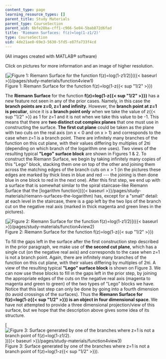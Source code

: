 ```yaml
---
content_type: page
learning_resource_types: []
parent_title: Study Materials
parent_type: CourseSection
parent_uid: 6bfe28ba-cff1-c966-5e04-5bab872d6fad
title: 'Riemann Surfaces: f(z)=log(1-z1/2)'
type: CourseSection
uid: 4de21ae0-69e3-5630-5fd5-e87fa733f4cd
---
```


(All images created with MATLAB® software)

Click on pictures for more information and an image of higher resolution.

[![Figure 1: Riemann Surface for the function f(z)=log(1-z1/2)](/courses/mathematics/18-04-complex-variables-with-applications-fall-1999/study-materials/riem_log_1mSqrt_Z_a.GIF)]({{< baseurl >}}/pages/study-materials/function4view1)  
Figure 1: Riemann Surface for the function f(z)=log(1-z{{< sup "1/2" >}})

The **Riemann Surface** for the function **f(z)=log(1-z{{< sup "1/2" >}})** has a new feature not seen in any of the prior cases. Namely, in this case the **branch points are z=0, z=1 and infinity**. However, the **branch point at z=1 is peculiar**, since it is a **branch point only** when we take the value of z{{< sup "1/2" >}} as 1 for z=1 and it is not when we take this value to be -1. This means that there are **two distinct cut complex planes** that one must use in constructing the surface. **The first cut plane** could be taken as the plane with two cuts on the real axis (on x \< 0 and on x > 1) and corresponds to the case when z=1 is a branch point. There are infinitely many branches of the function on this cut plane, with their values differing by multiples of 2πi (depending on which branch of the logarithm one uses). Two views of the resulting typical **"Lego" surface block** are shown in Figures 1 & 2. To construct the Riemann Surface, we begin by taking infinitely many copies of this "Lego" block, stacking them one on top of the other and joining them across the matching edges of the branch cuts on x > 1 (in the pictures these edges are marked by thick lines in blue and red --- the joining is then done blue in one block to red in the next one). After this first step, we end up with a surface that is somewhat similar to the spiral staircase-like Riemann Surface that the [logarithm function]({{< baseurl >}}/pages/study-materials/riemann-surfaces-the-logarithm) has, except for a "small" detail: at each level in the staircase, there is a gap left by the two lips of the branch cut on the negative real axis (marked in thick magenta and green lines in the pictures).

[![Figure 2: Riemann Surface for the function f(z)=log(1-z1/2) ](/courses/mathematics/18-04-complex-variables-with-applications-fall-1999/study-materials/riem_log_1mSqrt_Z_b.GIF)]({{< baseurl >}}/pages/study-materials/function4view2)  
Figure 2: Riemann Surface for the function f(z)=log(1-z{{< sup "1/2" >}})

To fill the gaps left in the surface after the first construction step described in the prior paragraph, we make use of **the second cut plane**, which has a single cut (on the negative real axis) and corresponds to the case when z=1 is not a branch point. Again, there are infinitely many branches of the function on this cut plane, with their values differing by multiples of 2πi. A view of the resulting typical **"Lego" surface block** is shown on Figure 3. We can now use these blocks to fill in the gaps left in the prior step, by joining the appropriate edges of the cuts on the negative real axis (magenta to magenta and green to green) of the two types of "Lego" blocks we have. Notice that this last step can only be done by going into a fourth dimension (to avoid crossings of the surfaces). Thus the **Riemann Surface for f(z)=log(1-z{{< sup "1/2" >}}) is an object in four dimensional space**. We have not attempted to provide a three dimensional projection/view of this surface, but we hope that the description above gives some idea of its structure.

[![Figure 3: Surface generated by one of the branches where z=1 is not a branch point of f(z)=log(1-z1/2). ](/courses/mathematics/18-04-complex-variables-with-applications-fall-1999/study-materials/riem_log_1mSqrt_Z_c.GIF)]({{< baseurl >}}/pages/study-materials/function4view3)  
Figure 3: Surface generated by one of the branches where z=1 is not a branch point of f(z)=log(1-z{{< sup "1/2" >}}).